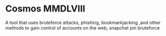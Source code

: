 # Cosmos MMDLVIII
A tool that uses bruteforce attacks, phishing, bookmarkjacking ,and other methods to gain control of accounts on the web, snapchat pin bruteforce
